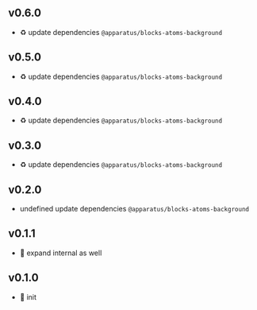 ## v0.6.0

* ♻️ update dependencies `@apparatus/blocks-atoms-background`

## v0.5.0

* ♻️ update dependencies `@apparatus/blocks-atoms-background`

## v0.4.0

* ♻️ update dependencies `@apparatus/blocks-atoms-background`

## v0.3.0

* ♻️ update dependencies `@apparatus/blocks-atoms-background`

## v0.2.0

* undefined update dependencies `@apparatus/blocks-atoms-background`

## v0.1.1

* 🐞 expand internal as well

## v0.1.0

* 🐣 init
